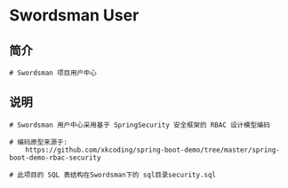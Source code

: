 # Swordsman User

## 简介

```shell
# Swordsman 项目用户中心
```

## 说明

```shell
# Swordsman 用户中心采用基于 SpringSecurity 安全框架的 RBAC 设计模型编码

# 编码原型来源于:
	https://github.com/xkcoding/spring-boot-demo/tree/master/spring-boot-demo-rbac-security
	
# 此项目的 SQL 表结构在Swordsman下的 sql目录security.sql
```

